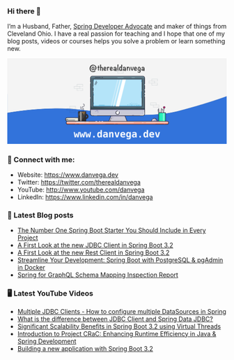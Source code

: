 ### Hi there 👋

I’m a Husband, Father, [Spring Developer Advocate](https://tanzu.vmware.com/developer/advocates/) and maker of things from Cleveland Ohio. I have a real passion for teaching and I hope that one of my blog posts, videos or courses helps you solve a problem or learn something new.

![Profile Header](./github_profile_header.png)

### 🤝 Connect with me:

- Website: https://www.danvega.dev
- Twitter: https://twitter.com/therealdanvega
- YouTube: http://www.youtube.com/danvega
- LinkedIn: https://www.linkedin.com/in/danvega

### 📝 Latest Blog posts

<!-- BLOG-POST-LIST:START -->
- [The Number One Spring Boot Starter You Should Include in Every Project](/blog/2023/09/17/spring-boot-starter)
- [A First Look at the new JDBC Client in Spring Boot 3.2](/blog/2023/09/11/spring-jdbc-client)
- [A First Look at the new Rest Client in Spring Boot 3.2](/blog/2023/09/08/rest-client-first-look)
- [Streamline Your Development: Spring Boot with PostgreSQL &amp; pgAdmin in Docker](/blog/2023/07/17/pgadmin-docker-compose)
- [Spring for GraphQL Schema Mapping Inspection Report](/blog/2023/07/13/graphql-schema-mapping-inspection)
<!-- BLOG-POST-LIST:END -->

### 🖥 Latest YouTube Videos

<!-- YOUTUBE:START -->
- [Multiple JDBC Clients - How to configure multiple DataSources in Spring](https://www.youtube.com/watch?v=ZKYFGuukhT4)
- [What is the difference between JDBC Client and Spring Data JDBC?](https://www.youtube.com/watch?v=qLDrfebeXS0)
- [Significant Scalability Benefits in Spring Boot 3.2 using Virtual Threads](https://www.youtube.com/watch?v=THavIYnlwck)
- [Introduction to Project CRaC: Enhancing Runtime Efficiency in Java &amp; Spring Development](https://www.youtube.com/watch?v=sVXUx_Y4hRU)
- [Building a new application with Spring Boot 3.2](https://www.youtube.com/watch?v=w1Nzqm7MnZI)
<!-- YOUTUBE:END -->
